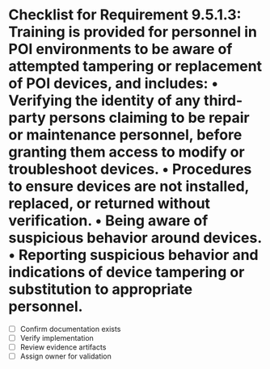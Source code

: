# Checklist for Requirement 9.5.1.3: Training is provided for personnel in POI environments to be aware of attempted tampering or replacement of POI devices, and includes: • Verifying the identity of any third-party persons claiming to be repair or maintenance personnel, before granting them access to modify or troubleshoot devices. • Procedures to ensure devices are not installed, replaced, or returned without verification. • Being aware of suspicious behavior around devices. • Reporting suspicious behavior and indications of device tampering or substitution to appropriate personnel.

- [ ] Confirm documentation exists
- [ ] Verify implementation
- [ ] Review evidence artifacts
- [ ] Assign owner for validation
